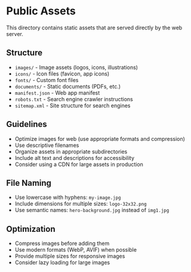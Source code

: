 # Public Assets

This directory contains static assets that are served directly by the web server.

## Structure

- `images/` - Image assets (logos, icons, illustrations)
- `icons/` - Icon files (favicon, app icons)
- `fonts/` - Custom font files
- `documents/` - Static documents (PDFs, etc.)
- `manifest.json` - Web app manifest
- `robots.txt` - Search engine crawler instructions
- `sitemap.xml` - Site structure for search engines

## Guidelines

- Optimize images for web (use appropriate formats and compression)
- Use descriptive filenames
- Organize assets in appropriate subdirectories
- Include alt text and descriptions for accessibility
- Consider using a CDN for large assets in production

## File Naming

- Use lowercase with hyphens: `my-image.jpg`
- Include dimensions for multiple sizes: `logo-32x32.png`
- Use semantic names: `hero-background.jpg` instead of `img1.jpg`

## Optimization

- Compress images before adding them
- Use modern formats (WebP, AVIF) when possible
- Provide multiple sizes for responsive images
- Consider lazy loading for large images
